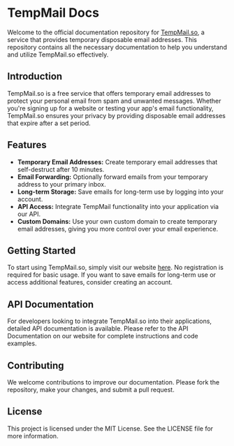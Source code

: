 # TempMail Docs

Welcome to the official documentation repository for [TempMail.so](https://tempmail.so), a service that provides temporary disposable email addresses. This repository contains all the necessary documentation to help you understand and utilize TempMail.so effectively.

## Introduction

TempMail.so is a free service that offers temporary email addresses to protect your personal email from spam and unwanted messages. Whether you're signing up for a website or testing your app's email functionality, TempMail.so ensures your privacy by providing disposable email addresses that expire after a set period.

## Features

- **Temporary Email Addresses:** Create temporary email addresses that self-destruct after 10 minutes.
- **Email Forwarding:** Optionally forward emails from your temporary address to your primary inbox.
- **Long-term Storage:** Save emails for long-term use by logging into your account.
- **API Access:** Integrate TempMail functionality into your application via our API.
- **Custom Domains:** Use your own custom domain to create temporary email addresses, giving you more control over your email experience.

## Getting Started

To start using TempMail.so, simply visit our website [here](https://tempmail.so). No registration is required for basic usage. If you want to save emails for long-term use or access additional features, consider creating an account.

## API Documentation
For developers looking to integrate TempMail.so into their applications, detailed API documentation is available. Please refer to the API Documentation on our website for complete instructions and code examples.

## Contributing
We welcome contributions to improve our documentation. Please fork the repository, make your changes, and submit a pull request.

## License
This project is licensed under the MIT License. See the LICENSE file for more information.

